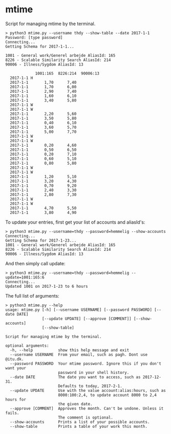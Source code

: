 # mtime

Script for managing mtime by the terminal.

    > python3 mtime.py --username thdy --show-table --date 2017-1-1
    Password: [type password]
    Connecting...
    Getting Schema for 2017-1-1...

    1001 - General work/Generel arbejde AliasId: 165
    8226 - Scalable Similarity Search AliasId: 214
    90006 - Illness/Sygdom AliasId: 13

                 1001:165  8226:214  90006:13
      2017-1-1 H
      2017-1-1       1,70      7,40
      2017-1-1       1,70      6,00
      2017-1-1       2,90      7,40
      2017-1-1       1,60      6,10
      2017-1-1       3,40      5,80
      2017-1-1 W
      2017-1-1 W
      2017-1-1       2,20      5,60
      2017-1-1       3,50      5,80
      2017-1-1       0,40      6,10
      2017-1-1       3,60      5,70
      2017-1-1       5,00      7,70
      2017-1-1 W
      2017-1-1 W
      2017-1-1       0,20      4,60
      2017-1-1       0,50      6,50
      2017-1-1       0,20      7,10
      2017-1-1       0,60      5,10
      2017-1-1       0,80      5,80
      2017-1-1 W
      2017-1-1 W
      2017-1-1       1,20      5,10
      2017-1-1       3,20      4,30
      2017-1-1       0,70      9,20
      2017-1-1       2,40      3,30
      2017-1-1       2,80      7,30
      2017-1-1 W
      2017-1-1 W
      2017-1-1       4,70      5,50
      2017-1-1       3,80      4,90

To update your entries, first get your list of accounts and aliasId's:

    > python3 mtime.py --username=thdy --password=hemmelig --show-accounts
    Connecting...
    Getting Schema for 2017-1-23...
    1001 - General work/Generel arbejde AliasId: 165
    8226 - Scalable Similarity Search AliasId: 214
    90006 - Illness/Sygdom AliasId: 13

And then simply call update:

    > python3 mtime.py --username=thdy --password=hemmelig --update=1001:165:6
    Connecting...
    Updated 1001 on 2017-1-23 to 6 hours

The full list of arguments:

    > python3 mtime.py --help
    usage: mtime.py [-h] [--username USERNAME] [--password PASSWORD] [--date DATE]
                    [--update UPDATE] [--approve [COMMENT]] [--show-accounts]
                    [--show-table]

    Script for managing mtime by the terminal.

    optional arguments:
      -h, --help           show this help message and exit
      --username USERNAME  From your email, such as pagh. Dont use @itu.dk.
      --password PASSWORD  Your mtime password. Ignore this if you don't want your
                           password in your shell history.
      --date DATE          The date you want to access, such as 2017-12-31.
                           Defaults to today, 2017-2-1.
      --update UPDATE      Use with the value account:alias:hours, such as
                           8000:100:2,4, to update account 8000 to 2,4 hours for
                           the given date.
      --approve [COMMENT]  Approves the month. Can't be undone. Unless it fails.
                           The comment is optional.
      --show-accounts      Prints a list of your possible accounts.
      --show-table         Prints a table of your work this month.
